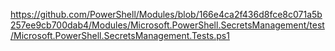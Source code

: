 https://github.com/PowerShell/Modules/blob/166e4ca2f436d8fce8c071a5b257ee9cb700dab4/Modules/Microsoft.PowerShell.SecretsManagement/test/Microsoft.PowerShell.SecretsManagement.Tests.ps1